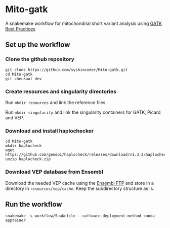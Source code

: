 # Mito-gatk

A snakemake workflow for mitochondrial short variant analysis using [GATK Best Practices](https://gatk.broadinstitute.org/hc/en-us/articles/4403870837275-Mitochondrial-short-variant-discovery-SNVs-Indels)

## Set up the workflow

### Clone the github repository

```
git clone https://github.com/sysbiocoder/Mito-gatk.git
cd Mito-gatk
git checkout dev
```

### Create resources and singularity directories

Run `mkdir resources` and link the reference files


Run `mkdir singularity` and link the singularity containers for GATK, Picard and VEP.

### Download and install haplochecker

```
cd Mito-gatk
mkdir haplocheck
wget https://github.com/genepi/haplocheck/releases/download/v1.3.2/haplocheck.zip
unzip haplocheck.zip
```

### Download VEP database from Ensembl

Download the needed VEP cache using the [Ensembl FTP](https://ftp.ensembl.org/pub/current_variation/indexed_vep_cache/) and store in a directory in `resources/vep/cache`. Keep the subdirectory structure as is. 

## Run the workflow

`snakemake -s workflow/Snakefile --software-deployment-method conda apptainer`
